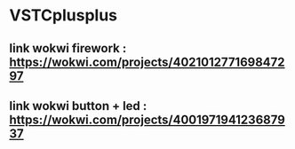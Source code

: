 # VSTCplusplus

## link wokwi firework : https://wokwi.com/projects/402101277169847297
## link wokwi button + led : https://wokwi.com/projects/400197194123687937
